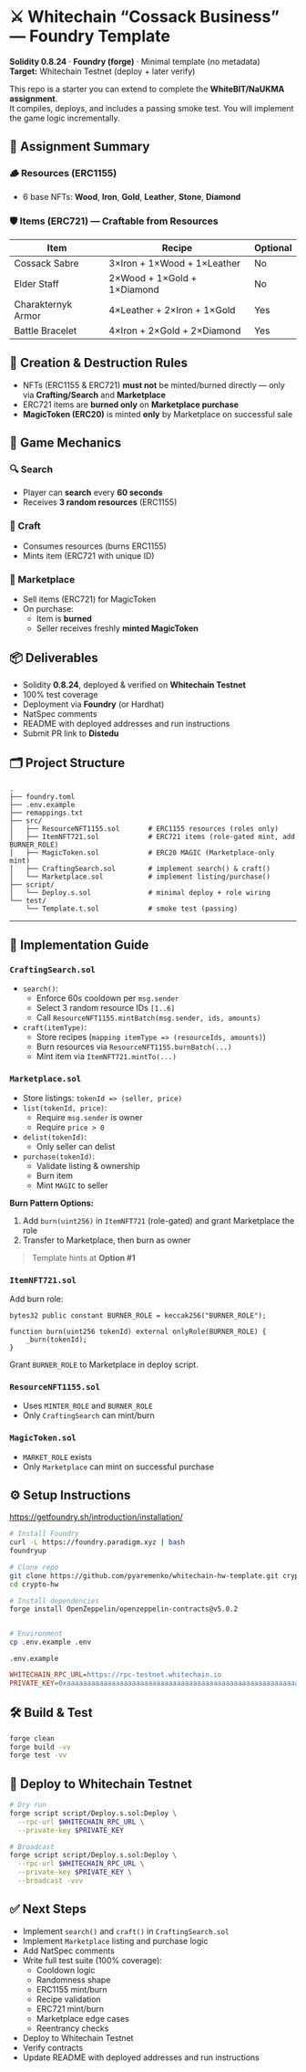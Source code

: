 # ⚔️ Whitechain “Cossack Business” — Foundry Template

**Solidity 0.8.24** · **Foundry (forge)** · Minimal template (no metadata)  
**Target:** Whitechain Testnet (deploy + later verify)

This repo is a starter you can extend to complete the **WhiteBIT/NaUKMA assignment**.  
It compiles, deploys, and includes a passing smoke test. You will implement the game logic incrementally.

## 🔰 Assignment Summary

### 🪵 Resources (ERC1155)

- 6 base NFTs: **Wood**, **Iron**, **Gold**, **Leather**, **Stone**, **Diamond**

### 🛡️ Items (ERC721) — Craftable from Resources

| Item               | Recipe                      | Optional |
| ------------------ | --------------------------- | -------- |
| Cossack Sabre      | 3×Iron + 1×Wood + 1×Leather | No       |
| Elder Staff        | 2×Wood + 1×Gold + 1×Diamond | No       |
| Charakternyk Armor | 4×Leather + 2×Iron + 1×Gold | Yes      |
| Battle Bracelet    | 4×Iron + 2×Gold + 2×Diamond | Yes      |

## 🔄 Creation & Destruction Rules

- NFTs (ERC1155 & ERC721) **must not** be minted/burned directly — only via **Crafting/Search** and **Marketplace**
- ERC721 items are **burned only** on **Marketplace purchase**
- **MagicToken (ERC20)** is minted **only** by Marketplace on successful sale

## 🧪 Game Mechanics

### 🔍 Search

- Player can **search** every **60 seconds**
- Receives **3 random resources** (ERC1155)

### 🧰 Craft

- Consumes resources (burns ERC1155)
- Mints item (ERC721 with unique ID)

### 🛒 Marketplace

- Sell items (ERC721) for MagicToken
- On purchase:
  - Item is **burned**
  - Seller receives freshly **minted MagicToken**

## 📦 Deliverables

- Solidity **0.8.24**, deployed & verified on **Whitechain Testnet**
- 100% test coverage
- Deployment via **Foundry** (or Hardhat)
- NatSpec comments
- README with deployed addresses and run instructions
- Submit PR link to **Distedu**

## 🗂 Project Structure

```
.
├── foundry.toml
├── .env.example
├── remappings.txt
├── src/
│   ├── ResourceNFT1155.sol       # ERC1155 resources (roles only)
│   ├── ItemNFT721.sol            # ERC721 items (role-gated mint, add BURNER_ROLE)
│   ├── MagicToken.sol            # ERC20 MAGIC (Marketplace-only mint)
│   ├── CraftingSearch.sol        # implement search() & craft()
│   └── Marketplace.sol           # implement listing/purchase()
├── script/
│   └── Deploy.s.sol              # minimal deploy + role wiring
└── test/
    └── Template.t.sol            # smoke test (passing)
```

---

## 🧩 Implementation Guide

### `CraftingSearch.sol`

- `search()`:
  - Enforce 60s cooldown per `msg.sender`
  - Select 3 random resource IDs `[1..6]`
  - Call `ResourceNFT1155.mintBatch(msg.sender, ids, amounts)`
- `craft(itemType)`:
  - Store recipes (`mapping itemType => (resourceIds, amounts)`)
  - Burn resources via `ResourceNFT1155.burnBatch(...)`
  - Mint item via `ItemNFT721.mintTo(...)`

### `Marketplace.sol`

- Store listings: `tokenId => (seller, price)`
- `list(tokenId, price)`:
  - Require `msg.sender` is owner
  - Require `price > 0`
- `delist(tokenId)`:
  - Only seller can delist
- `purchase(tokenId)`:
  - Validate listing & ownership
  - Burn item
  - Mint `MAGIC` to seller

**Burn Pattern Options:**

1. Add `burn(uint256)` in `ItemNFT721` (role-gated) and grant Marketplace the role
2. Transfer to Marketplace, then burn as owner

> Template hints at **Option #1**

### `ItemNFT721.sol`

Add burn role:

```solidity
bytes32 public constant BURNER_ROLE = keccak256("BURNER_ROLE");

function burn(uint256 tokenId) external onlyRole(BURNER_ROLE) {
    _burn(tokenId);
}
```

Grant `BURNER_ROLE` to Marketplace in deploy script.

### `ResourceNFT1155.sol`

- Uses `MINTER_ROLE` and `BURNER_ROLE`
- Only `CraftingSearch` can mint/burn

### `MagicToken.sol`

- `MARKET_ROLE` exists
- Only `Marketplace` can mint on successful purchase

## ⚙️ Setup Instructions

https://getfoundry.sh/introduction/installation/

```bash
# Install Foundry
curl -L https://foundry.paradigm.xyz | bash
foundryup

# Clone repo
git clone https://github.com/pyaremenko/whitechain-hw-template.git crypto-hw
cd crypto-hw

# Install dependencies
forge install OpenZeppelin/openzeppelin-contracts@v5.0.2


# Environment
cp .env.example .env
```

`.env.example`

```ini
WHITECHAIN_RPC_URL=https://rpc-testnet.whitechain.io
PRIVATE_KEY=0xaaaaaaaaaaaaaaaaaaaaaaaaaaaaaaaaaaaaaaaaaaaaaaaaaaaaaaaaaaaaaaaa
```

## 🛠 Build & Test

```bash
forge clean
forge build -vv
forge test -vv
```

## 🚀 Deploy to Whitechain Testnet

```bash
# Dry run
forge script script/Deploy.s.sol:Deploy \
  --rpc-url $WHITECHAIN_RPC_URL \
  --private-key $PRIVATE_KEY

# Broadcast
forge script script/Deploy.s.sol:Deploy \
  --rpc-url $WHITECHAIN_RPC_URL \
  --private-key $PRIVATE_KEY \
  --broadcast -vvv
```

## ✅ Next Steps

- Implement `search()` and `craft()` in `CraftingSearch.sol`
- Implement `Marketplace` listing and purchase logic
- Add NatSpec comments
- Write full test suite (100% coverage):
  - Cooldown logic
  - Randomness shape
  - ERC1155 mint/burn
  - Recipe validation
  - ERC721 mint/burn
  - Marketplace edge cases
  - Reentrancy checks
- Deploy to Whitechain Testnet
- Verify contracts
- Update README with deployed addresses and run instructions
